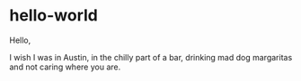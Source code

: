 # hello-world

Hello,

I wish I was in Austin, in the chilly part of a bar, drinking mad dog margaritas and not caring where you are.
